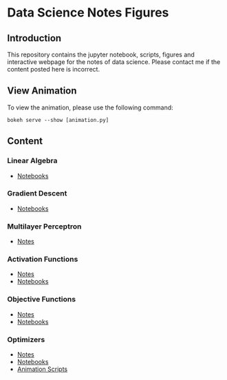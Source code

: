 # Data Science Notes Figures
## Introduction
This repository contains the jupyter notebook, scripts, figures and interactive webpage for the notes of data science. Please contact me if the content posted here is incorrect. 

## View Animation
To view the animation, please use the following command:
```
bokeh serve --show [animation.py]
```

## Content
### Linear Algebra
* [Notebooks](./linear_algebra/linear_algebra.ipynb)
### Gradient Descent
* [Notebooks](./gradient_descent/gradient_descent.ipynb)

### Multilayer Perceptron
* [Notes](https://hackmd.io/gVLoBUVJREWVS4DKr_2aHw)
### Activation Functions
* [Notes](https://hackmd.io/WmT0WUXaRfG4KDs1VBvNrw)
* [Notebooks](./activation_functions/activation_functions.ipynb)
### Objective Functions
* [Notes](https://hackmd.io/0velDqCbQYyYYO8nR4Sjwg)
* [Notebooks](./objective_functions/objective_functions.ipynb)
### Optimizers
* [Notes](https://hackmd.io/BWyACMxfTLyJhVVWh-G24A)
* [Notebooks](./optimizers/optimizers.ipynb)
* [Animation Scripts](./optimizers/optimizers_animation.py)